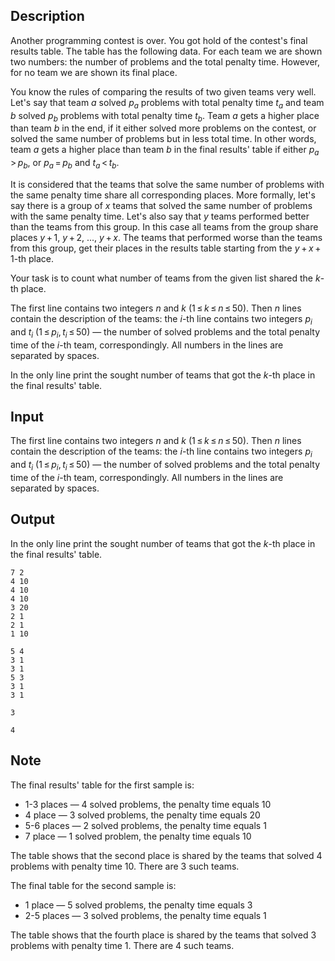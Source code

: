 ## Description

<div><p>Another programming contest is over. You got hold of the contest's final results table. The table has the following data. For each team we are shown two numbers: the number of problems and the total penalty time. However, for no team we are shown its final place.</p><p>You know the rules of comparing the results of two given teams very well. Let's say that team <span class="tex-span"><i>a</i></span> solved <span class="tex-span"><i>p</i><sub class="lower-index"><i>a</i></sub></span> problems with total penalty time <span class="tex-span"><i>t</i><sub class="lower-index"><i>a</i></sub></span> and team <span class="tex-span"><i>b</i></span> solved <span class="tex-span"><i>p</i><sub class="lower-index"><i>b</i></sub></span> problems with total penalty time <span class="tex-span"><i>t</i><sub class="lower-index"><i>b</i></sub></span>. Team <span class="tex-span"><i>a</i></span> gets a higher place than team <span class="tex-span"><i>b</i></span> in the end, if it either solved more problems on the contest, or solved the same number of problems but in less total time. In other words, team <span class="tex-span"><i>a</i></span> gets a higher place than team <span class="tex-span"><i>b</i></span> in the final results' table if either <span class="tex-span"><i>p</i><sub class="lower-index"><i>a</i></sub> &gt; <i>p</i><sub class="lower-index"><i>b</i></sub></span>, or <span class="tex-span"><i>p</i><sub class="lower-index"><i>a</i></sub> = <i>p</i><sub class="lower-index"><i>b</i></sub></span> and <span class="tex-span"><i>t</i><sub class="lower-index"><i>a</i></sub> &lt; <i>t</i><sub class="lower-index"><i>b</i></sub></span>. </p><p>It is considered that the teams that solve the same number of problems with the same penalty time share all corresponding places. More formally, let's say there is a group of <span class="tex-span"><i>x</i></span> teams that solved the same number of problems with the same penalty time. Let's also say that <span class="tex-span"><i>y</i></span> teams performed better than the teams from this group. In this case all teams from the group share places <span class="tex-span"><i>y</i> + 1</span>, <span class="tex-span"><i>y</i> + 2</span>, <span class="tex-span">...</span>, <span class="tex-span"><i>y</i> + <i>x</i></span>. The teams that performed worse than the teams from this group, get their places in the results table starting from the <span class="tex-span"><i>y</i> + <i>x</i> + 1</span>-th place.</p><p>Your task is to count what number of teams from the given list shared the <span class="tex-span"><i>k</i></span>-th place. </p></div><div class="input-specification"><p>The first line contains two integers <span class="tex-span"><i>n</i></span> and <span class="tex-span"><i>k</i></span> (<span class="tex-span">1 ≤ <i>k</i> ≤ <i>n</i> ≤ 50</span>). Then <span class="tex-span"><i>n</i></span> lines contain the description of the teams: the <span class="tex-span"><i>i</i></span>-th line contains two integers <span class="tex-span"><i>p</i><sub class="lower-index"><i>i</i></sub></span> and <span class="tex-span"><i>t</i><sub class="lower-index"><i>i</i></sub></span> (<span class="tex-span">1 ≤ <i>p</i><sub class="lower-index"><i>i</i></sub>, <i>t</i><sub class="lower-index"><i>i</i></sub> ≤ 50</span>) — the number of solved problems and the total penalty time of the <span class="tex-span"><i>i</i></span>-th team, correspondingly. All numbers in the lines are separated by spaces. </p></div><div class="output-specification"><p>In the only line print the sought number of teams that got the <span class="tex-span"><i>k</i></span>-th place in the final results' table.</p></div>

## Input

<p>The first line contains two integers <span class="tex-span"><i>n</i></span> and <span class="tex-span"><i>k</i></span> (<span class="tex-span">1 ≤ <i>k</i> ≤ <i>n</i> ≤ 50</span>). Then <span class="tex-span"><i>n</i></span> lines contain the description of the teams: the <span class="tex-span"><i>i</i></span>-th line contains two integers <span class="tex-span"><i>p</i><sub class="lower-index"><i>i</i></sub></span> and <span class="tex-span"><i>t</i><sub class="lower-index"><i>i</i></sub></span> (<span class="tex-span">1 ≤ <i>p</i><sub class="lower-index"><i>i</i></sub>, <i>t</i><sub class="lower-index"><i>i</i></sub> ≤ 50</span>) — the number of solved problems and the total penalty time of the <span class="tex-span"><i>i</i></span>-th team, correspondingly. All numbers in the lines are separated by spaces. </p>

## Output

<p>In the only line print the sought number of teams that got the <span class="tex-span"><i>k</i></span>-th place in the final results' table.</p>





```input1
7 2
4 10
4 10
4 10
3 20
2 1
2 1
1 10

```




```input2
5 4
3 1
3 1
5 3
3 1
3 1

```




```output1
3

```




```output2
4

```



## Note

<p>The final results' table for the first sample is: </p><ul> <li> 1-3 places — 4 solved problems, the penalty time equals 10 </li><li> 4 place — 3 solved problems, the penalty time equals 20 </li><li> 5-6 places — 2 solved problems, the penalty time equals 1 </li><li> 7 place — 1 solved problem, the penalty time equals 10 </li></ul><p>The table shows that the second place is shared by the teams that solved 4 problems with penalty time 10. There are 3 such teams.</p><p>The final table for the second sample is:</p><ul> <li> 1 place — 5 solved problems, the penalty time equals 3 </li><li> 2-5 places — 3 solved problems, the penalty time equals 1 </li></ul><p>The table shows that the fourth place is shared by the teams that solved 3 problems with penalty time 1. There are 4 such teams.</p>
